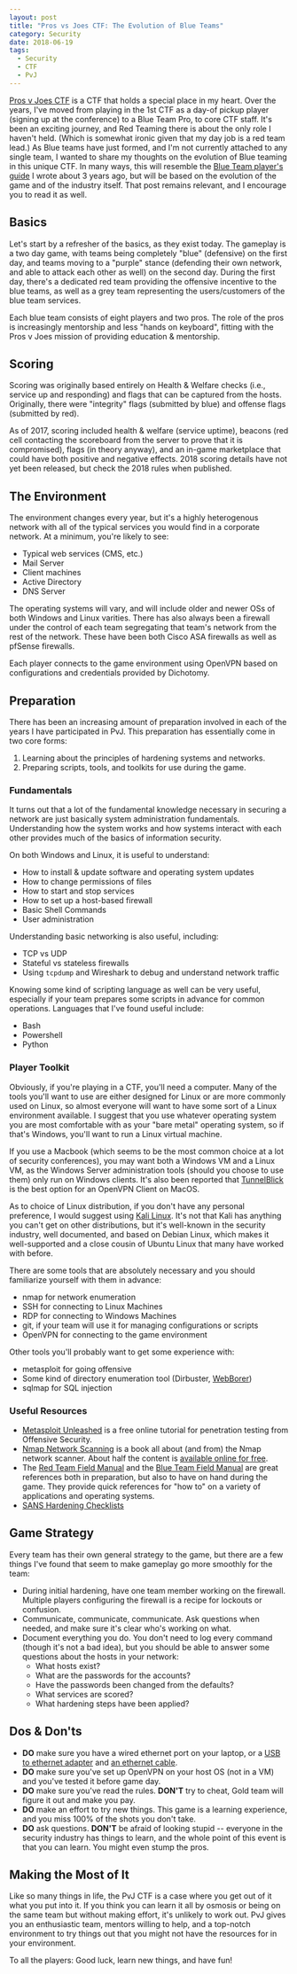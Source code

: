 ```yaml
---
layout: post
title: "Pros vs Joes CTF: The Evolution of Blue Teams"
category: Security
date: 2018-06-19
tags:
  - Security
  - CTF
  - PvJ
---
```


[Pros v Joes CTF](http://prosversusjoes.net/) is a CTF that holds a special
place in my heart.  Over the years, I've moved from playing in the 1st CTF as a
day-of pickup player (signing up at the conference) to a Blue Team Pro, to core
CTF staff.  It's been an exciting journey, and Red Teaming there is about the
only role I haven't held.  (Which is somewhat ironic given that my day job is a
red team lead.)  As Blue teams have just formed, and I'm not currently attached
to any single team, I wanted to share my thoughts on the evolution of Blue
teaming in this unique CTF.  In many ways, this will resemble the [Blue Team
player's guide](/2015/08/15/blue-team-players-guide-for-pros-vs-joes-ctf/) I
wrote about 3 years ago, but will be based on the evolution of the game and of
the industry itself.  That post remains relevant, and I encourage you to read it
as well.

## Basics ##

Let's start by a refresher of the basics, as they exist today.  The gameplay is
a two day game, with teams being completely "blue" (defensive) on the first day,
and teams moving to a "purple" stance (defending their own network, and able to
attack each other as well) on the second day.  During the first day, there's a
dedicated red team providing the offensive incentive to the blue teams, as well
as a grey team representing the users/customers of the blue team services.

Each blue team consists of eight players and two pros.  The role of the pros is
increasingly mentorship and less "hands on keyboard", fitting with the Pros v
Joes mission of providing education & mentorship.

## Scoring ##

Scoring was originally based entirely on Health & Welfare checks (i.e., service
up and responding) and flags that can be captured from the hosts.  Originally,
there were "integrity" flags (submitted by blue) and offense flags (submitted by
red).

As of 2017, scoring included health & welfare (service uptime), beacons (red
cell contacting the scoreboard from the server to prove that it is compromised),
flags (in theory anyway), and an in-game marketplace that could have both
positive and negative effects.  2018 scoring details have not yet been released,
but check the 2018 rules when published.

## The Environment ##

The environment changes every year, but it's a highly heterogenous network with
all of the typical services you would find in a corporate network.  At a
minimum, you're likely to see:

- Typical web services (CMS, etc.)
- Mail Server
- Client machines
- Active Directory
- DNS Server

The operating systems will vary, and will include older and newer OSs of both
Windows and Linux varities.  There has also always been a firewall under the
control of each team segregating that team's network from the rest of the
network.  These have been both Cisco ASA firewalls as well as pfSense firewalls.

Each player connects to the game environment using OpenVPN based on
configurations and credentials provided by Dichotomy.

## Preparation ##

There has been an increasing amount of preparation involved in each of the years
I have participated in PvJ.  This preparation has essentially come in two core
forms:

1. Learning about the principles of hardening systems and networks.
2. Preparing scripts, tools, and toolkits for use during the game.

### Fundamentals ###

It turns out that a lot of the fundamental knowledge necessary in securing a
network are just basically system administration fundamentals.  Understanding
how the system works and how systems interact with each other provides much of
the basics of information security.

On both Windows and Linux, it is useful to understand:

- How to install & update software and operating system updates
- How to change permissions of files
- How to start and stop services
- How to set up a host-based firewall
- Basic Shell Commands
- User administration

Understanding basic networking is also useful, including:

- TCP vs UDP
- Stateful vs stateless firewalls
- Using `tcpdump` and Wireshark to debug and understand network traffic

Knowing some kind of scripting language as well can be very useful, especially
if your team prepares some scripts in advance for common operations.  Languages
that I've found useful include:

- Bash
- Powershell
- Python

### Player Toolkit ###

Obviously, if you're playing in a CTF, you'll need a computer.  Many of the
tools you'll want to use are either designed for Linux or are more commonly used
on Linux, so almost everyone will want to have some sort of a Linux environment
available.  I suggest that you use whatever operating system you are most
comfortable with as your "bare metal" operating system, so if that's Windows,
you'll want to run a Linux virtual machine.

If you use a Macbook (which seems to be the most common choice at a lot of
security conferences), you may want both a Windows VM and a Linux VM, as the
Windows Server administration tools (should you choose to use them) only run on
Windows clients.  It's also been reported that [TunnelBlick](https://tunnelblick.net/)
is the best option for an OpenVPN Client on MacOS.

As to choice of Linux distribution, if you don't have any personal preference, I
would suggest using [Kali Linux](https://www.kali.org).  It's not that Kali has
anything you can't get on other distributions, but it's well-known in the
security industry, well documented, and based on Debian Linux, which makes it
well-supported and a close cousin of Ubuntu Linux that many have worked with
before.

There are some tools that are absolutely necessary and you should familiarize
yourself with them in advance:

- nmap for network enumeration
- SSH for connecting to Linux Machines
- RDP for connecting to Windows Machines
- git, if your team will use it for managing configurations or scripts
- OpenVPN for connecting to the game environment

Other tools you'll probably want to get some experience with:

- metasploit for going offensive
- Some kind of directory enumeration tool (Dirbuster,
  [WebBorer](https://github.com/Matir/webborer))
- sqlmap for SQL injection

### Useful Resources ###

- [Metasploit
  Unleashed](https://www.offensive-security.com/metasploit-unleashed/) is a free
  online tutorial for penetration testing from Offensive Security.
- [Nmap Network Scanning](https://amzn.to/2tng1EX) is a book all about (and
  from) the Nmap network scanner.  About half the content is [available online
  for free](https://nmap.org/book/toc.html).
- The [Red Team Field Manual](https://amzn.to/2MEud5m) and the [Blue Team Field
  Manual](https://amzn.to/2toabmH) are great references both in preparation, but
  also to have on hand during the game.  They provide quick references for "how
  to" on a variety of applications and operating systems.
- [SANS Hardening Checklists](https://www.sans.org/score/checklists)

## Game Strategy ##

Every team has their own general strategy to the game, but there are a few
things I've found that seem to make gameplay go more smoothly for the team:

- During initial hardening, have one team member working on the firewall.
  Multiple players configuring the firewall is a recipe for lockouts or
  confusion.
- Communicate, communicate, communicate.  Ask questions when needed, and make
  sure it's clear who's working on what.
- Document everything you do.  You don't need to log every command (though it's
  not a bad idea), but you should be able to answer some questions about the
  hosts in your network:
  - What hosts exist?
  - What are the passwords for the accounts?
  - Have the passwords been changed from the defaults?
  - What services are scored?
  - What hardening steps have been applied?

## Dos & Don'ts ##

* **DO** make sure you have a wired ethernet port on your laptop, or a [USB to
  ethernet adapter](https://amzn.to/2MFhpvx) and [an ethernet
  cable](https://amzn.to/2lmA17a).
* **DO** make sure you've set up OpenVPN on your host OS (not in a VM) and
  you've tested it before game day.
* **DO** make sure you've read the rules.  **DON'T** try to cheat, Gold team
  will figure it out and make you pay.
* **DO** make an effort to try new things.  This game is a learning experience,
  and you miss 100% of the shots you don't take.
* **DO** ask questions.  **DON'T** be afraid of looking stupid -- everyone in
  the security industry has things to learn, and the whole point of this event
  is that you can learn.  You might even stump the pros.

## Making the Most of It ##

Like so many things in life, the PvJ CTF is a case where you get out of it what
you put into it.  If you think you can learn it all by osmosis or being on the
same team but without making effort, it's unlikely to work out.  PvJ gives you
an enthusiastic team, mentors willing to help, and a top-notch environment to
try things out that you might not have the resources for in your environment.

To all the players: Good luck, learn new things, and have fun!
